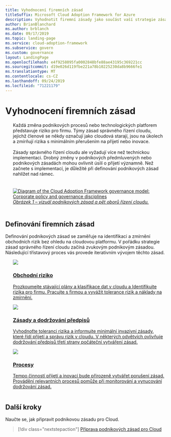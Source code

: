 ```yaml
---
title: Vyhodnocení firemních zásad
titleSuffix: Microsoft Cloud Adoption Framework for Azure
description: Vyhodnotit firemní zásady jako součást vaší strategie zásad správného řízení pro Cloud.
author: BrianBlanchard
ms.author: brblanch
ms.date: 09/17/2019
ms.topic: landing-page
ms.service: cloud-adoption-framework
ms.subservice: govern
ms.custom: governance
layout: LandingPage
ms.openlocfilehash: e4f9258095fa0002848bfe88ae43195c369221cc
ms.sourcegitcommit: d19e026d119fbe221a78b10225230da8b9666fe1
ms.translationtype: MT
ms.contentlocale: cs-CZ
ms.lasthandoff: 09/24/2019
ms.locfileid: "71221179"
---
```

# <a name="evaluate-corporate-policy"></a>Vyhodnocení firemních zásad

<!-- markdownlint-disable MD033 -->

<ul class="panelContent cardsI">
<li style="display: flex; flex-direction: column;">
    <div class="cardSize">
        <div class="cardPadding" style="padding-bottom:10px;">
            <div class="card" style="padding-bottom:10px;">
                <div class="cardText" style="padding-left:0px;">
Každá změna podnikových procesů nebo technologických platforem představuje riziko pro firmu. Týmy zásad správného řízení cloudu, jejichž členové se někdy označují jako cloudová starají, jsou na úkolech a zmírňují rizika s minimálním přerušením na přijetí nebo inovace.<br/><br/>Zásady správného řízení cloudu ale vyžadují více než technickou implementaci. Drobný změny v podnikových předmluvených nebo podnikových zásadách mohou ovlivnit úsilí o přijetí významně. Než začnete s implementací, je důležité při definování podnikových zásad nahlížet nad rámec.<br/><br/>
                </div>
            </div>
        </div>
    </div>
</li>
<li style="display: flex; flex-direction: column;">
    <a href="../_images/operational-transformation-govern-highres.png" style="display: flex; flex-direction: column; flex: 1 0 auto;">
        <div class="cardSize">
            <div class="cardPadding" style="padding-bottom:10px;">
                <div class="card" style="padding-bottom:10px;">
                    <div class="cardText" style="padding-left:0px;">
<img src="../_images/operational-transformation-govern-highres.png" alt="Diagram of the Cloud Adoption Framework governance model: Corporate policy and governance disciplines">
<br/>
<i>Obrázek 1 – vizuál podnikových zásad a pět oborů řízení cloudu.</i>
                    </div>
                </div>
            </div>
        </div>
    </a>
</li>
</ul>

<!-- markdownlint-enable MD033 -->

## <a name="define-corporate-policy"></a>Definování firemních zásad

Definování podnikových zásad se zaměřuje na identifikaci a zmírnění obchodních rizik bez ohledu na cloudovou platformu. V pořádku strategie zásad správného řízení cloudu začíná zvukovým podnikovým zásadou. Následující třístavový proces vás provede iterativním vývojem těchto zásad.

<!-- markdownlint-disable MD033 -->

<ul class="panelContent cardsF">
<li style="display: flex; flex-direction: column;">
    <a href="./policy-compliance/business-risk.md" style="display: flex; flex-direction: column; flex: 1 0 auto;">
        <div class="cardSize" style="flex: 1 0 auto; display: flex;">
            <div class="cardPadding" style="display: flex;">
                <div class="card">
                    <div class="cardImageOuter">
                        <div class="cardImage">
                            <img src="../_images/govern/business-risk.png" class="x-hidden-focus"/>
                        </div>
                    </div>
                    <div class="cardText">
                        <h3>Obchodní riziko</h3>
                        <p>Prozkoumejte stávající plány a klasifikace dat v cloudu a Identifikujte rizika pro firmu. Pracujte s firmou a vyvážit tolerance rizik a náklady na zmírnění.</p>
                    </div>
                </div>
            </div>
        </div>
    </a>
</li>
<li style="display: flex; flex-direction: column;">
    <a href="./policy-compliance/policy-definition.md" style="display: flex; flex-direction: column; flex: 1 0 auto;">
        <div class="cardSize" style="flex: 1 0 auto; display: flex;">
            <div class="cardPadding" style="display: flex;">
                <div class="card">
                    <div class="cardImageOuter">
                        <div class="cardImage">
                            <img src="../_images/govern/corporate-policy.png" class="x-hidden-focus"/>
                        </div>
                    </div>
                    <div class="cardText">
                        <h3>Zásady a dodržování předpisů</h3>
                        <p>Vyhodnoťte toleranci rizika a informujte minimální invazivní zásady, které řídí přijetí a správu rizik v cloudu. V některých odvětvích ovlivňuje dodržování předpisů třetí strany počáteční vytváření zásad.</p>
                    </div>
                </div>
            </div>
        </div>
    </a>
</li>
<li style="display: flex; flex-direction: column;">
    <a href="./policy-compliance/processes.md" style="display: flex; flex-direction: column; flex: 1 0 auto;">
        <div class="cardSize" style="flex: 1 0 auto; display: flex;">
            <div class="cardPadding" style="display: flex;">
                <div class="card">
                    <div class="cardImageOuter">
                        <div class="cardImage">
                            <img src="../_images/govern/enforcement.png" class="x-hidden-focus"/>
                        </div>
                    </div>
                    <div class="cardText">
                        <h3>Procesy</h3>
                        <p>Tempo činností přijetí a inovací bude přirozeně vytvářet porušení zásad. Provádění relevantních procesů pomůže při monitorování a vynucování dodržování zásad.</p>
                    </div>
                </div>
            </div>
        </div>
    </a>
</li>
</ul>

<!-- markdownlint-enable MD033 -->

## <a name="next-steps"></a>Další kroky

Naučte se, jak připravit podnikovou zásadu pro Cloud.

> [!div class="nextstepaction"]
> [Příprava podnikových zásad pro Cloud](./policy-compliance/index.md)
